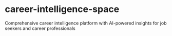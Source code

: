 # career-intelligence-space
Comprehensive career intelligence platform with AI-powered insights for job seekers and career professionals













